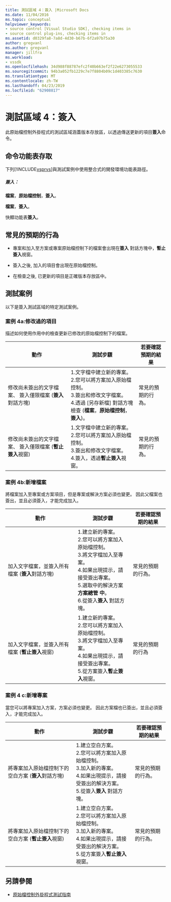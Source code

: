 ```yaml
---
title: 測試區域 4：簽入 |Microsoft Docs
ms.date: 11/04/2016
ms.topic: conceptual
helpviewer_keywords:
- source control [Visual Studio SDK], checking items in
- source control plug-ins, checking items in
ms.assetid: d0329fa8-7a8d-4d30-b67b-6f2a97b75a30
author: gregvanl
ms.author: gregvanl
manager: jillfra
ms.workload:
- vssdk
ms.openlocfilehash: 34d988f88787efc2f40b663ef2f22e6273055533
ms.sourcegitcommit: 94b3a052fb1229c7e7f8804b09c1d403385c7630
ms.translationtype: MT
ms.contentlocale: zh-TW
ms.lasthandoff: 04/23/2019
ms.locfileid: "62908817"
---
```

# <a name="test-area-4-check-in"></a>測試區域 4：簽入
此原始檔控制外掛程式的測試區域涵蓋版本存放區，以透過傳送更新的項目**簽入**命令。

## <a name="command-menu-access"></a>命令功能表存取
 下列[!INCLUDE[vsprvs](../../code-quality/includes/vsprvs_md.md)]與測試案例中使用整合式的開發環境功能表路徑。

##### <a name="check-in"></a>簽入：
 **檔案**，**原始檔控制**，**簽入**。

 **檔案**，**簽入**。

 快顯功能表**簽入**。

## <a name="common-expected-behavior"></a>常見的預期的行為

- 專案和加入至方案或專案原始檔控制下的檔案會出現在**簽入** 對話方塊中，**暫止簽入**視窗。

- 簽入之後, 加入的項目會出現在原始檔控制。

- 在檢查之後, 已更新的項目是正確版本存放區中。

## <a name="test-cases"></a>測試案例
 以下是簽入測試區域的特定測試案例。

### <a name="case-4a-modified-items"></a>案例 4a:修改過的項目
 描述如何使用作用中的檢查更新已修改的原始檔控制下的檔案。

|動作|測試步驟|若要確認預期的結果|
|------------|----------------|--------------------------------|
|修改尚未簽出的文字檔案、 簽入僅限檔案 (**簽入**對話方塊)|1.文字檔中建立新的專案。<br />2.您可以將方案加入原始檔控制。<br />3.簽出和修改文字檔案。<br />4.透過 [另存新檔] 對話方塊檢查 (**檔案**，**原始檔控制**，**簽入**)。|常見的預期的行為。|
|修改尚未簽出的文字檔案、 簽入僅限檔案 (**暫止簽入**視窗)|1.文字檔中建立新的專案。<br />2.您可以將方案加入原始檔控制。<br />3.簽出和修改文字檔案。<br />4.簽入，透過**暫止簽入**視窗。|常見的預期的行為。|

### <a name="case-4b-adding-files"></a>案例 4b:新增檔案
 將檔案加入至專案或方案項目，但是專案或解決方案必須也變更。 因此父檔案也簽出，並且必須簽入，才能完成加入。

|動作|測試步驟|若要確認預期的結果|
|------------|----------------|--------------------------------|
|加入文字檔案，並簽入所有檔案 (**簽入**對話方塊)|1.建立新的專案。<br />2.您可以將方案加入原始檔控制。<br />3.將文字檔加入至專案。<br />4.如果出現提示，請接受簽出專案。<br />5.選取中的解決方案**方案總管 中**。<br />6.從簽入**簽入** 對話方塊。|常見的預期的行為。|
|加入文字檔案，並簽入所有檔案 (**暫止簽入**視窗)|1.建立新的專案。<br />2.您可以將方案加入原始檔控制。<br />3.將文字檔加入至專案。<br />4.如果出現提示，請接受簽出專案。<br />5.從方案簽入**暫止簽入**視窗。|常見的預期的行為|

### <a name="case-4c-adding-projects"></a>案例 4 c:新增專案
 當您可以將專案加入方案，方案必須也變更。 因此方案檔也已簽出，並且必須簽入，才能完成加入。

|動作|測試步驟|若要確認預期的結果|
|------------|----------------|--------------------------------|
|將專案加入原始檔控制下的空白方案 (**簽入**對話方塊)|1.建立空白方案。<br />2.您可以將方案加入原始檔控制。<br />3.加入新的專案。<br />4.如果出現提示，請接受簽出的解決方案。<br />5.從簽入**簽入** 對話方塊。|常見的預期的行為。|
|將專案加入原始檔控制下的空白方案 (**暫止簽入**視窗)|1.建立空白方案。<br />2.您可以將方案加入原始檔控制。<br />3.加入新的專案。<br />4.如果出現提示，請接受簽出的解決方案。<br />5.從方案簽入**暫止簽入**視窗。|常見的預期的行為。|

## <a name="see-also"></a>另請參閱
- [原始檔控制外掛程式測試指南](../../extensibility/internals/test-guide-for-source-control-plug-ins.md)